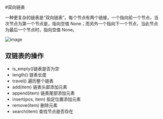 
#双向链表

一种更复杂的链表是“双向链表”。每个节点有两个链接，一个指向前一个节点，当次节点为第一个节点是，指向空值 None；而另外一个指向下一个节点，当此节点为最后一个节点时，指向空值 None。

![image](https://github.com/xiaoxingchen505/DataStructure-Algorithm-Notes/blob/master/images/sll2.png)


## 双链表的操作

* is_empty()链表是否为空
* length() 链表长度
* travel() 遍历整个链表
* add(item) 链表头部添加元素
* append(item) 链表尾部添加元素
* insert(pos, item) 指定位置添加元素
* remove(item) 删除元素
* search(item) 查找节点是否存在